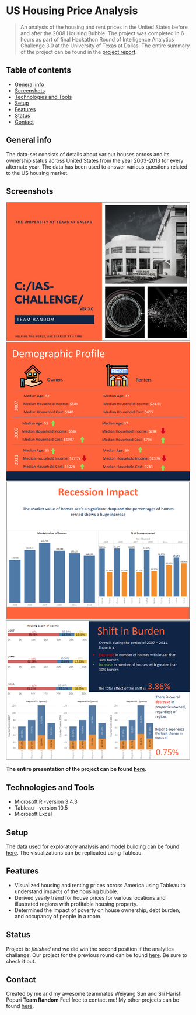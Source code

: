 # US Housing Price Analysis
> An analysis of the housing and rent prices in the United States before and after the 2008 Housing Bubble.
The project was completed in 6 hours as part of final Hackathon Round of Intelligence Analytics Challenge 3.0 at the University of Texas at Dallas. 
The entire summary of the project can be found in the [project report](https://github.com/harshbg/US-Housing-Price-Analysis/blob/master/Team_Random%20-%20Final.pdf).


## Table of contents
* [General info](#general-info)
* [Screenshots](#screenshots)
* [Technologies and Tools](#technologies-and-tools)
* [Setup](#setup)
* [Features](#features)
* [Status](#status)
* [Contact](#contact)

## General info
The data-set consists of details about variour houses across and its ownership status across United States from the year 2003-2013 for every alternate year. The data has been used to answer various questions related to the US housing market. 

## Screenshots
![Example screenshot](./img/Capture1.PNG)
![Example screenshot](./img/Capture.PNG)
![Example screenshot](./img/Capture2.PNG)
![Example screenshot](./img/Capture3.PNG)

**The entire presentation of the project can be found [here](https://github.com/harshbg/US-Housing-Price-Analysis/blob/master/Team_Random%20-%20Final.pdf).**

## Technologies and Tools

* Microsoft R -version 3.4.3
* Tableau - version 10.5
* Microsoft Excel

## Setup
The data used for exploratory analysis and model building can be found [here](https://github.com/harshbg/US-Housing-Price-Analysis/tree/master/Data). The visualizations can be replicated using Tableau. 

## Features
* Visualized housing and renting prices across America using Tableau to understand impacts of the housing bubble.
* Derived yearly trend for house prices for various locations and illustrated regions with profitable housing property.
* Determined the impact of poverty on house ownership, debt burden, and occupancy of people in a room.

## Status
Project is: _finished_ and we did win the second position if the analytics challange. 
Our project for the previous round can be found [here](https://github.com/harshbg/US-Consumer-Time-Spend-Analysis). Be sure to check it out. 

## Contact
Created by me and my awesome teammates Weiyang Sun and Sri Harish Popuri **Team Random**
Feel free to contact me! My other projects can be found [here](http://www.gupta-harsh.com/projects/).
